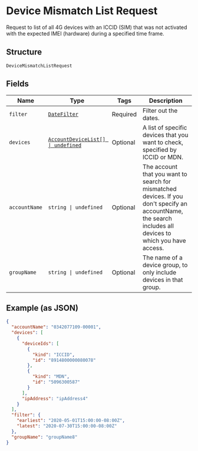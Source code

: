 
# Device Mismatch List Request

Request to list of all 4G devices with an ICCID (SIM) that was not activated with the expected IMEI (hardware) during a specified time frame.

## Structure

`DeviceMismatchListRequest`

## Fields

| Name | Type | Tags | Description |
|  --- | --- | --- | --- |
| `filter` | [`DateFilter`](../../doc/models/date-filter.md) | Required | Filter out the dates. |
| `devices` | [`AccountDeviceList[] \| undefined`](../../doc/models/account-device-list.md) | Optional | A list of specific devices that you want to check, specified by ICCID or MDN. |
| `accountName` | `string \| undefined` | Optional | The account that you want to search for mismatched devices. If you don't specify an accountName, the search includes all devices to which you have access. |
| `groupName` | `string \| undefined` | Optional | The name of a device group, to only include devices in that group. |

## Example (as JSON)

```json
{
  "accountName": "0342077109-00001",
  "devices": [
    {
      "deviceIds": [
        {
          "kind": "ICCID",
          "id": "8914800000080078"
        },
        {
          "kind": "MDN",
          "id": "5096300587"
        }
      ],
      "ipAddress": "ipAddress4"
    }
  ],
  "filter": {
    "earliest": "2020-05-01T15:00:00-08:00Z",
    "latest": "2020-07-30T15:00:00-08:00Z"
  },
  "groupName": "groupName8"
}
```

